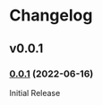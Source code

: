 # Changelog

## v0.0.1

### [0.0.1](https://github.com/openfga/go-sdk/releases/tag/v0.0.1) (2022-06-16)

Initial Release
